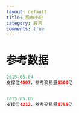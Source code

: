 ```yaml
---
layout: default
title: 股市小记
category: 股票
comments: true
---
```



# 参考数据


```java
2015.05.04
支撑位4507，参考交易量8500亿


2015.05.05
支撑位4212，参考交易量8755亿
```
 
